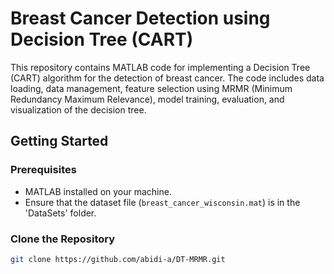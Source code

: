 # Breast Cancer Detection using Decision Tree (CART)

This repository contains MATLAB code for implementing a Decision Tree (CART) algorithm for the detection of breast cancer. The code includes data loading, data management, feature selection using MRMR (Minimum Redundancy Maximum Relevance), model training, evaluation, and visualization of the decision tree.

## Getting Started

### Prerequisites
- MATLAB installed on your machine.
- Ensure that the dataset file (`breast_cancer_wisconsin.mat`) is in the 'DataSets' folder.

### Clone the Repository
```bash
git clone https://github.com/abidi-a/DT-MRMR.git
